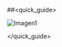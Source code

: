 
##<quick_guide>

![Imagen1](http://static.energysistem.com/images/manuals/42091/54292091c01c3.jpg)

</quick_guide>
